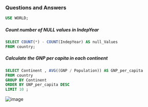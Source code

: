 ### Questions and Answers

````sql
USE WORLD;
````


##### Count number of NULL values in IndepYear
````sql
SELECT COUNT(*) - COUNT(IndepYear) AS null_Values
FROM country;
````


##### Calculate the GNP per capita in each continent 
````sql
SELECT Continent , AVG((GNP / Population)) AS GNP_per_capita  
FROM country  
GROUP BY Continent
ORDER BY GNP_per_capita DESC
LIMIT 10 ;
````

![image](https://github.com/kevinapo92/World_SQL_Analysis/assets/96119396/db8914df-ecc7-4db0-82f8-2d46e700d2f7)
